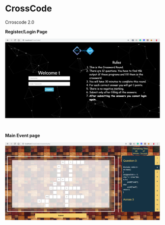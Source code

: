 # CrossCode
Crroscode 2.0

<b>Register/Login Page</b>

![1](https://github.com/mridul-arora/CrossCode/blob/master/img/1.png)

<br>

<b>Main Event page</b>

![2](https://github.com/mridul-arora/CrossCode/blob/master/img/2.png)

